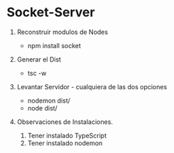 # Socket-Server 

1. Reconstruir modulos de Nodes

   - npm install socket

2. Generar el Dist

   - tsc -w

3. Levantar Servidor - cualquiera de las dos opciones
    - nodemon dist/
    - node dist/




4. Observaciones de Instalaciones.
    1. Tener instalado TypeScript
    2. Tener instalado nodemon


